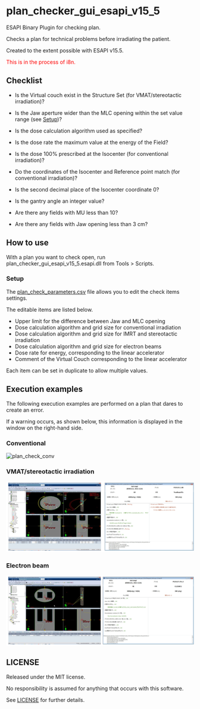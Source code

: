 # plan_checker_gui_esapi_v15_5

ESAPI Binary Plugin for checking plan.

Checks a plan for technical problems before irradiating the patient.

Created to the extent possible with ESAPI v15.5.

<span style="color:#ff0000;">This is in the process of i8n.</span>



## Checklist

- Is the Virtual couch exist in the Structure Set (for VMAT/stereotactic irradiation)?

- Is the Jaw aperture wider than the MLC opening within the set value range (see [Setup](##Setup))?
- Is the dose calculation algorithm used as specified?
- Is the dose rate the maximum value at the energy of the Field?
- Is the dose 100% prescribed at the Isocenter (for conventional irradiation)?
- Do the coordinates of the Isocenter and Reference point match (for conventional irradiation)?
- Is the second decimal place of the Isocenter coordinate 0?
- Is the gantry angle an integer value?
- Are there any fields with MU less than 10?
- Are there any fields with Jaw opening less than 3 cm?



## How to use

With a plan you want to check open, run plan_checker_gui_esapi_v15_5.esapi.dll from Tools > Scripts.



### Setup

The [plan_check_parameters.csv](https://github.com/akiaji-k/plan_checker_gui_esapi_v15_5/blob/main/plan_check_parameters.csv) file allows you to edit the check items settings.

The editable items are listed below.

- Upper limit for the difference between Jaw and MLC opening
- Dose calculation algorithm and grid size for conventional irradiation
- Dose calculation algorithm and grid size for IMRT and stereotactic irradiation
- Dose calculation algorithm and grid size  for electron beams
- Dose rate for energy, corresponding to the linear accelerator
- Comment of the Virtual Couch corresponding to the linear accelerator



Each item can be set in duplicate to allow multiple values.



## Execution examples

The following execution examples are performed on a plan that dares to create an error.

If a warning occurs, as shown below, this information is displayed in the window on the right-hand side.



### Conventional 

![plan_check_conv](./images/plan_check_conv.png)



### VMAT/stereotactic irradiation

![plan_check_vmat](./images/plan_check_vmat.png)



### Electron beam

![plan_check_elec](./images/plan_check_elec.png)



## LICENSE

Released under the MIT license.

No responsibility is assumed for anything that occurs with this software.

See [LICENSE](https://github.com/akiaji-k/plan_checker_gui_esapi_v15_5/blob/main/LICENSE) for further details.